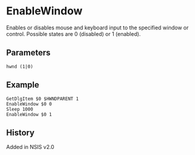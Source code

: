 # EnableWindow

Enables or disables mouse and keyboard input to the specified window or control. Possible states are 0 (disabled) or 1 (enabled).

## Parameters

    hwnd (1|0)

## Example

	GetDlgItem $0 $HWNDPARENT 1
	EnableWindow $0 0
	Sleep 1000
	EnableWindow $0 1

## History

Added in NSIS v2.0
